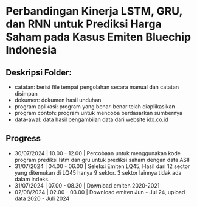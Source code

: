 # Perbandingan Kinerja LSTM, GRU, dan RNN untuk Prediksi Harga Saham pada Kasus Emiten Bluechip Indonesia

## Deskripsi Folder:
- catatan: berisi file tempat pengolahan secara manual dan catatan disimpan
- dokumen: dokumen hasil unduhan
- program aplikasi: program yang benar-benar telah diaplikasikan
- program contoh: program untuk mencoba berdasarkan sumbernya
- data-awal: data hasil pengambilan data dari website idx.co.id

## Progress

- 30/07/2024  | 10.00 - 12.00 | Percobaan untuk menggunakan kode program prediksi lstm dan gru untuk prediksi saham dengan data ASII
- 31/07/2024  | 04.00 - 06.00 | Seleksi Emiten LQ45, Hasil dari 12 sector yang ditemukan di LQ45 hanya 9 sektor. 3 sektor lainnya tidak ada dalam indeks.
- 31/07/2024  | 07.00 - 08.30 | Download emiten 2020-2021
- 02/08/2024  | 02.00 - 03.00 | Download emiten Jun - Jul 24, upload data 2020 - Juli 2024 